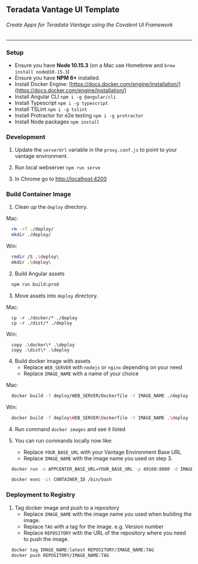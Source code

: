 ## Teradata Vantage UI Template

###### Create Apps for Teradata Vantage using the Covalent UI Framework

---

### Setup

- Ensure you have **Node 10.15.3** (on a Mac use Homebrew and `brew install node@10.15.3`)
- Ensure you have **NPM 6+** installed.
- Install Docker Engine: [https://docs.docker.com/engine/installation/](https://docs.docker.com/engine/installation/)
- Install Angular CLI `npm i -g @angular/cli`
- Install Typescript `npm i -g typescript`
- Install TSLint `npm i -g tslint`
- Install Protractor for e2e testing `npm i -g protractor`
- Install Node packages `npm install`

### Development

1. Update the `serverUrl` variable in the `proxy.conf.js` to point to your vantage environment.

2. Run local webserver `npm run serve`

3. In Chrome go to [http://localhost:4200](http://localhost:4200)

### Build Container Image

1. Clean up the `deploy` directory.

Mac:

```bash
  rm -rf ./deploy/
  mkdir ./deploy/
```

Win:

```bash
  rmdir /S .\deploy\
  mkdir .\deploy\
```

2. Build Angular assets

```bash
  npm run build:prod
```

3. Move assets into `deploy` directory.

Mac:

```
  cp -r ./docker/* ./deploy
  cp -r ./dist/* ./deploy
```

Win:

```
  copy .\docker\* .\deploy
  copy .\dist\* .\deploy
```

4. Build docker image with assets
   - Replace `WEB_SERVER` with `nodejs` or `nginx` depending on your need
   - Replace `IMAGE_NAME` with a name of your choice

Mac:

```bash
  docker build -f deploy/WEB_SERVER/Dockerfile -t IMAGE_NAME ./deploy
```

Win:

```bash
  docker build -f deploy\WEB_SERVER\Dockerfile -t IMAGE_NAME .\deploy
```

4. Run command `docker images` and see it listed

5. You can run commands locally now like:
   - Replace `YOUR_BASE_URL` with your Vantage Environment Base URL
   - Replace `IMAGE_NAME` with the image name you used on step 3.

```bash
  docker run -e APPCENTER_BASE_URL=YOUR_BASE_URL -p 49160:8080 -d IMAGE_NAME

  docker exec -it CONTAINER_ID /bin/bash
```

### Deployment to Registry

1. Tag docker image and push to a repository
   - Replace `IMAGE_NAME` with the image name you used when building the image.
   - Replace `TAG` with a tag for the image. e.g. Version number
   - Replace `REPOSITORY` with the URL of the repository where you need to push the image.

```bash
  docker tag IMAGE_NAME:latest REPOSITORY/IMAGE_NAME:TAG
  docker push REPOSITORY/IMAGE_NAME:TAG
```
